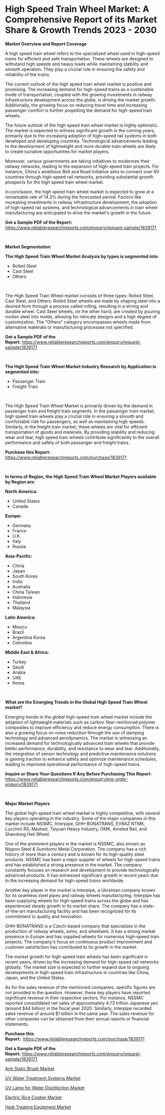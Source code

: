 <p><h1>High Speed Train Wheel Market: A Comprehensive Report of its Market Share & Growth Trends 2023 - 2030</h1></p><p><strong>Market Overview and Report Coverage</strong></p>
<p><p>A high speed train wheel refers to the specialized wheel used in high-speed trains for efficient and safe transportation. These wheels are designed to withstand high speeds and heavy loads while maintaining stability and smooth operation. They play a crucial role in ensuring the safety and reliability of the trains.</p><p>The current outlook of the high speed train wheel market is positive and promising. The increasing demand for high-speed trains as a sustainable mode of transportation, coupled with the growing investments in railway infrastructure development across the globe, is driving the market growth. Additionally, the growing focus on reducing travel time and increasing passenger comfort is further propelling the demand for high-speed train wheels.</p><p>The future outlook of the high speed train wheel market is highly optimistic. The market is expected to witness significant growth in the coming years, primarily due to the increasing adoption of high-speed rail systems in both developed and developing countries. Technological advancements leading to the development of lightweight and more durable train wheels are likely to create lucrative opportunities for market players.</p><p>Moreover, various governments are taking initiatives to modernize their railway networks, leading to the expansion of high-speed train projects. For instance, China's ambitious Belt and Road Initiative aims to connect over 60 countries through high-speed rail networks, providing substantial growth prospects for the high speed train wheel market.</p><p>In conclusion, the high speed train wheel market is expected to grow at a remarkable rate of 14.3% during the forecasted period. Factors like increasing investments in railway infrastructure development, the adoption of high-speed rail systems, and technological advancements in train wheel manufacturing are anticipated to drive the market's growth in the future.</p></p>
<p><strong>Get a Sample PDF of the Report:</strong> <a href="https://www.reliableresearchreports.com/enquiry/request-sample/1839171">https://www.reliableresearchreports.com/enquiry/request-sample/1839171</a></p>
<p>&nbsp;</p>
<p><strong>Market Segmentation</strong></p>
<p><strong>The High Speed Train Wheel Market Analysis by types is segmented into:</strong></p>
<p><ul><li>Rolled Steel</li><li>Cast Steel</li><li>Others</li></ul></p>
<p>&nbsp;</p>
<p><p>The High Speed Train Wheel market consists of three types: Rolled Steel, Cast Steel, and Others. Rolled Steel wheels are made by shaping steel into a desired form through a process called rolling, resulting in a strong and durable wheel. Cast Steel wheels, on the other hand, are created by pouring molten steel into molds, allowing for intricate designs and a high degree of customization. The "Others" category encompasses wheels made from alternative materials or manufacturing processes not specified.</p></p>
<p><strong>Get a Sample PDF of the Report:</strong>&nbsp;<a href="https://www.reliableresearchreports.com/enquiry/request-sample/1839171">https://www.reliableresearchreports.com/enquiry/request-sample/1839171</a></p>
<p>&nbsp;</p>
<p><strong>The High Speed Train Wheel Market Industry Research by Application is segmented into:</strong></p>
<p><ul><li>Passenger Train</li><li>Freight Train</li></ul></p>
<p>&nbsp;</p>
<p><p>The High Speed Train Wheel Market is primarily driven by the demand in passenger train and freight train segments. In the passenger train market, high speed train wheels play a crucial role in ensuring a smooth and comfortable ride for passengers, as well as maintaining high speeds. Similarly, in the freight train market, these wheels are vital for efficient transportation of goods and materials. By providing stability and reducing wear and tear, high speed train wheels contribute significantly to the overall performance and safety of both passenger and freight trains.</p></p>
<p><strong>Purchase this Report:</strong>&nbsp; <a href="https://www.reliableresearchreports.com/purchase/1839171">https://www.reliableresearchreports.com/purchase/1839171</a></p>
<p>&nbsp;</p>
<p><strong>In terms of Region, the High Speed Train Wheel Market Players available by Region are:</strong></p>
<p>
    <p> <strong> North America: </strong>
        <ul>
            <li>United States</li>
            <li>Canada</li>
        </ul>
        </p> 
    <p> <strong> Europe: </strong>
        <ul>
            <li>Germany</li>
            <li>France</li>
            <li>U.K.</li>
            <li>Italy</li>
            <li>Russia</li>
        </ul>
        </p> 
    <p> <strong> Asia-Pacific: </strong>
        <ul>
            <li>China</li>
            <li>Japan</li>
            <li>South Korea</li>
            <li>India</li>
            <li>Australia</li>
            <li>China Taiwan</li>
            <li>Indonesia</li>
            <li>Thailand</li>
            <li>Malaysia</li>
        </ul>
        </p> 
    <p> <strong> Latin America: </strong>
        <ul>
            <li>Mexico</li>
            <li>Brazil</li>
            <li>Argentina Korea</li>
            <li>Colombia</li>
        </ul>
        </p> 
    <p> <strong> Middle East & Africa: </strong>
        <ul>
            <li>Turkey</li>
            <li>Saudi</li>
            <li>Arabia</li>
            <li>UAE</li>
            <li>Korea</li>
        </ul>
    </p>
    </p>
<p>&nbsp;</p>
<p><strong>What are the Emerging Trends in the Global High Speed Train Wheel market?</strong></p>
<p><p>Emerging trends in the global high-speed train wheel market include the adoption of lightweight materials such as carbon fiber-reinforced polymer composites to improve efficiency and reduce energy consumption. There is also a growing focus on noise reduction through the use of damping technology and advanced aerodynamics. The market is witnessing an increased demand for technologically advanced train wheels that provide better performance, durability, and resistance to wear and tear. Additionally, the integration of sensor technology and predictive maintenance solutions is gaining traction to enhance safety and optimize maintenance schedules, leading to improved operational performance of high-speed trains.</p></p>
<p><strong>Inquire or Share Your Questions If Any Before Purchasing This Report</strong>- <a href="https://www.reliableresearchreports.com/enquiry/pre-order-enquiry/1839171">https://www.reliableresearchreports.com/enquiry/pre-order-enquiry/1839171</a></p>
<p>&nbsp;</p>
<p><strong>Major Market Players</strong></p>
<p><p>The global high-speed train wheel market is highly competitive, with several key players operating in the industry. Some of the major companies in this market include NSSMC, Interpipe, GHH-BONATRANS, EVRAZ NTMK, Lucchini RS, Masteel, Taiyuan Heavy Industry, OMK, Amsted Rail, and Shandong Heli Wheel. </p><p>One of the prominent players in the market is NSSMC, also known as Nippon Steel & Sumitomo Metal Corporation. The company has a rich history of more than a century and is known for its high-quality steel products. NSSMC has been a major supplier of wheels for high-speed trains and has established a strong presence in the market. The company constantly focuses on research and development to provide technologically advanced products. It has witnessed significant growth in recent years due to the increasing demand for high-speed trains worldwide.</p><p>Another key player in the market is Interpipe, a Ukrainian company known for its seamless steel pipes and railway wheels manufacturing. Interpipe has been supplying wheels for high-speed trains across the globe and has experienced steady growth in its market share. The company has a state-of-the-art manufacturing facility and has been recognized for its commitment to quality and innovation.</p><p>GHH-BONATRANS is a Czech-based company that specializes in the production of railway wheels, axles, and wheelsets. It has a strong market presence in Europe and has supplied wheels for numerous high-speed train projects. The company's focus on continuous product improvement and customer satisfaction has contributed to its growth in the market.</p><p>The market growth for high-speed train wheels has been significant in recent years, driven by the increasing demand for high-speed rail networks globally. The market size is expected to further expand due to ongoing developments in high-speed train infrastructure in countries like China, Japan, and the United States.</p><p>As for the sales revenue of the mentioned companies, specific figures are not provided in the question. However, these key players have reported significant revenue in their respective sectors. For instance, NSSMC reported consolidated net sales of approximately 4.73 trillion Japanese yen (around $44 billion) in the fiscal year 2020. Similarly, Interpipe recorded sales revenue of around $1 billion in the same year. The sales revenue for other companies can be obtained from their annual reports or financial statements.</p></p>
<p><strong>Purchase this Report:</strong>&nbsp;&nbsp;<a href="https://www.reliableresearchreports.com/purchase/1839171">https://www.reliableresearchreports.com/purchase/1839171</a></p>
<p></p>
<p><strong>Get a Sample PDF of the Report:</strong>&nbsp;<a href="https://www.reliableresearchreports.com/enquiry/request-sample/1839171">https://www.reliableresearchreports.com/enquiry/request-sample/1839171</a></p>
<p><p><a href="https://medium.com/@kyliebodei/anti-static-brush-market-research-report-its-history-and-forecast-2023-to-2030-05b02597ed4e">Anti Static Brush Market</a></p><p><a href="https://www.linkedin.com/pulse/uv-water-treatment-systems-market-insights-players-forecast-hoyie/">UV Water Treatment Systems Market</a></p><p><a href="https://www.linkedin.com/pulse/uv-lamp-water-disinfection-market-research-report-unlocks-3akfe/">UV Lamp for Water Disinfection Market</a></p><p><a href="https://medium.com/@candaceking17/electric-rice-cooker-market-size-cagr-trends-2024-2030-b3c65c325825">Electric Rice Cooker Market</a></p><p><a href="https://www.linkedin.com/pulse/heat-treating-equipment-market-size-share-amp-trends-d6nze/">Heat Treating Equipment Market</a></p></p>